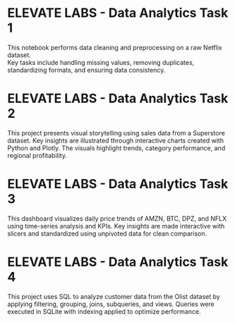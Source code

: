 # ELEVATE LABS - Data Analytics Task 1

This notebook performs data cleaning and preprocessing on a raw Netflix dataset.  
Key tasks include handling missing values, removing duplicates, standardizing formats, and ensuring data consistency.

# ELEVATE LABS - Data Analytics Task 2

This project presents visual storytelling using sales data from a Superstore dataset. Key insights are illustrated through interactive charts created with Python and Plotly. The visuals highlight trends, category performance, and regional profitability.

# ELEVATE LABS - Data Analytics Task 3

This dashboard visualizes daily price trends of AMZN, BTC, DPZ, and NFLX using time-series analysis and KPIs.
Key insights are made interactive with slicers and standardized using unpivoted data for clean comparison.

# ELEVATE LABS - Data Analytics Task 4

This project uses SQL to analyze customer data from the Olist dataset by applying filtering, grouping, joins, subqueries, and views.
Queries were executed in SQLite with indexing applied to optimize performance.
